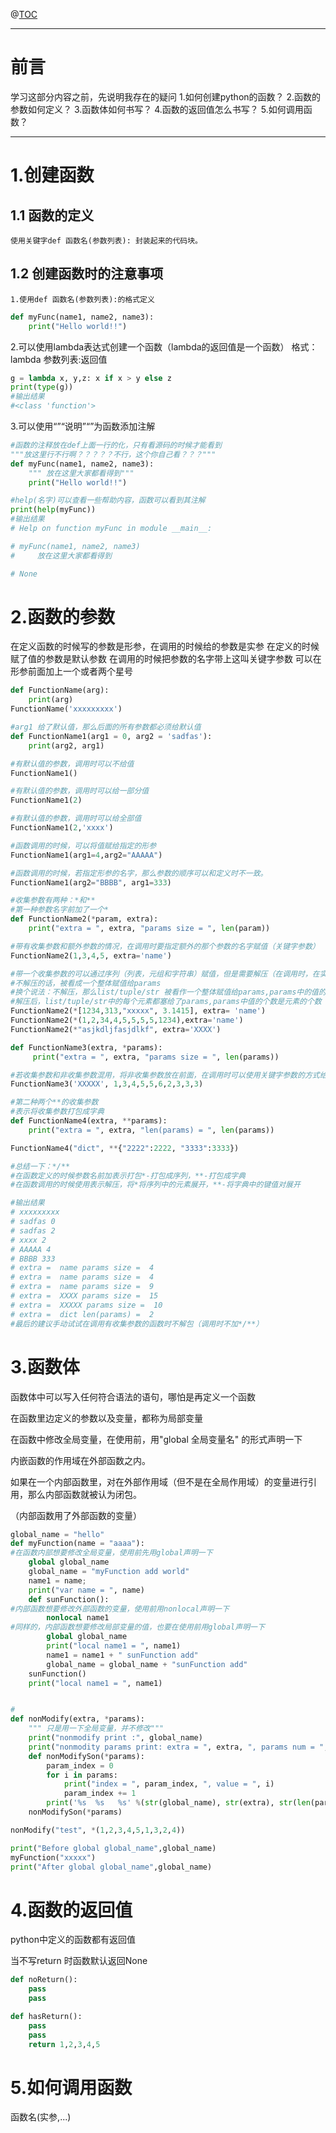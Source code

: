 

@[TOC](文章目录)

---

# 前言
学习这部分内容之前，先说明我存在的疑问
1.如何创建python的函数？
2.函数的参数如何定义？
3.函数体如何书写？
4.函数的返回值怎么书写？
5.如何调用函数？

---
# 1.创建函数
## 1.1 函数的定义
	使用关键字def 函数名(参数列表): 封装起来的代码块。
## 1.2 创建函数时的注意事项
	1.使用def 函数名(参数列表):的格式定义
```python
def myFunc(name1, name2, name3):
    print("Hello world!!")
```
2.可以使用lambda表达式创建一个函数（lambda的返回值是一个函数）
格式： lambda 参数列表:返回值

```python
g = lambda x, y,z: x if x > y else z 
print(type(g))
#输出结果
#<class 'function'>
```
3.可以使用“”“说明”“”为函数添加注解
```python
#函数的注释放在def上面一行的化，只有看源码的时候才能看到
"""放这里行不行啊？？？？？不行，这个你自己看？？？"""
def myFunc(name1, name2, name3):
    """ 放在这里大家都看得到"""
    print("Hello world!!")

#help(名字)可以查看一些帮助内容，函数可以看到其注解
print(help(myFunc))
#输出结果
# Help on function myFunc in module __main__:

# myFunc(name1, name2, name3)
#     放在这里大家都看得到

# None
```

# 2.函数的参数
在定义函数的时候写的参数是形参，在调用的时候给的参数是实参
在定义的时候赋了值的参数是默认参数
在调用的时候把参数的名字带上这叫关键字参数
可以在形参前面加上一个或者两个星号
```python
def FunctionName(arg):
    print(arg)
FunctionName('xxxxxxxxx')

#arg1 给了默认值，那么后面的所有参数都必须给默认值
def FunctionName1(arg1 = 0, arg2 = 'sadfas'):
    print(arg2, arg1)

#有默认值的参数，调用时可以不给值
FunctionName1()

#有默认值的参数，调用时可以给一部分值
FunctionName1(2)

#有默认值的参数，调用时可以给全部值
FunctionName1(2,'xxxx')

#函数调用的时候，可以将值赋给指定的形参
FunctionName1(arg1=4,arg2="AAAAA")

#函数调用的时候，若指定形参的名字，那么参数的顺序可以和定义时不一致。
FunctionName1(arg2="BBBB", arg1=333)

#收集参数有两种：*和**
#第一种参数名字前加了一个*
def FunctionName2(*param, extra):
    print("extra = ", extra, "params size = ", len(param))

#带有收集参数和额外参数的情况，在调用时要指定额外的那个参数的名字赋值（关键字参数）
FunctionName2(1,3,4,5, extra='name')

#带一个收集参数的可以通过序列（列表，元组和字符串）赋值，但是需要解压（在调用时，在实参前加一个*）
#不解压的话，被看成一个整体赋值给params
#换个说法：不解压，那么list/tuple/str 被看作一个整体赋值给params,params中的值的个数为1
#解压后，list/tuple/str中的每个元素都塞给了params,params中值的个数是元素的个数
FunctionName2(*[1234,313,"xxxxx", 3.1415], extra= 'name')
FunctionName2(*(1,2,34,4,5,5,5,5,1234),extra='name')
FunctionName2(*"asjkdljfasjdlkf", extra='XXXX')

def FunctionName3(extra, *params):
     print("extra = ", extra, "params size = ", len(params))

#若收集参数和非收集参数混用，将非收集参数放在前面，在调用时可以使用关键字参数的方式给非收集参数赋值
FunctionName3('XXXXX', 1,3,4,5,5,6,2,3,3,3)

#第二种两个**的收集参数
#表示将收集参数打包成字典
def FunctionName4(extra, **params):
    print("extra = ", extra, "len(params) = ", len(params))

FunctionName4("dict", **{"2222":2222, "3333":3333})

#总结一下：*/**
#在函数定义的时候参数名前加表示打包*-打包成序列，**-打包成字典
#在函数调用的时候使用表示解压，将*将序列中的元素展开，**-将字典中的键值对展开

#输出结果
# xxxxxxxxx
# sadfas 0
# sadfas 2
# xxxx 2
# AAAAA 4
# BBBB 333
# extra =  name params size =  4
# extra =  name params size =  4
# extra =  name params size =  9
# extra =  XXXX params size =  15
# extra =  XXXXX params size =  10
# extra =  dict len(params) =  2
#最后的建议手动试试在调用有收集参数的函数时不解包（调用时不加*/**）
```
# 3.函数体
函数体中可以写入任何符合语法的语句，哪怕是再定义一个函数

在函数里边定义的参数以及变量，都称为局部变量

在函数中修改全局变量，在使用前，用"global 全局变量名" 的形式声明一下

内嵌函数的作用域在外部函数之内。

如果在一个内部函数里，对在外部作用域（但不是在全局作用域）的变量进行引用，那么内部函数就被认为闭包。

（内部函数用了外部函数的变量）

```python
global_name = "hello"
def myFunction(name = "aaaa"):
#在函数内部想要修改全局变量，使用前先用global声明一下
    global global_name 
    global_name = "myFunction add world"
    name1 = name;
    print("var name = ", name)
    def sunFunction():
#内部函数想要修改外部函数的变量，使用前用nonlocal声明一下
        nonlocal name1
#同样的，内部函数想要修改局部变量的值，也要在使用前用global声明一下
        global global_name
        print("local name1 = ", name1)
        name1 = name1 + " sunFunction add"
        global_name = global_name + "sunFunction add"
    sunFunction()
    print("local name1 = ", name1)


#
def nonModify(extra, *params):
    """ 只是用一下全局变量，并不修改"""
    print("nonmodify print :", global_name)
    print("nonmodity params print: extra = ", extra, ", params num = ", len(params))
    def nonModifySon(*params):
        param_index = 0
        for i in params:
            print("index = ", param_index, ", value = ", i)
            param_index += 1
        print('%s  %s   %s' %(str(global_name), str(extra), str(len(params))))
    nonModifySon(*params)

nonModify("test", *(1,2,3,4,5,1,3,2,4))

print("Before global global_name",global_name)
myFunction("xxxxx")
print("After global global_name",global_name)

```



# 4.函数的返回值

python中定义的函数都有返回值

当不写return 时函数默认返回None

```python
def noReturn():
    pass 
    pass

def hasReturn():
    pass
    pass
    return 1,2,3,4,5
```



# 5.如何调用函数

函数名(实参,...)

